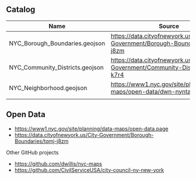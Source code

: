 
## Catalog

| Name                            | Source                                                                      |
| ------------------------------- | --------------------------------------------------------------------------- |
| NYC_Borough_Boundaries.geojson  | https://data.cityofnewyork.us/City-Government/Borough-Boundaries/tqmj-j8zm  |
| NYC_Community_Districts.geojson | https://data.cityofnewyork.us/City-Government/Community-Districts/yfnk-k7r4 |
| NYC_Neighborhood.geojson        | https://www1.nyc.gov/site/planning/data-maps/open-data/dwn-nynta.page       |
|                                 |                                                                             |

## Open Data

* https://www1.nyc.gov/site/planning/data-maps/open-data.page
* https://data.cityofnewyork.us/City-Government/Borough-Boundaries/tqmj-j8zm

Other GitHub projects

* https://github.com/dwillis/nyc-maps
* https://github.com/CivilServiceUSA/city-council-ny-new-york